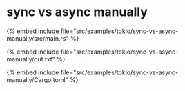 # sync vs async manually

{% embed include file="src/examples/tokio/sync-vs-async-manually/src/main.rs" %}

{% embed include file="src/examples/tokio/sync-vs-async-manually/out.txt" %}

{% embed include file="src/examples/tokio/sync-vs-async-manually/Cargo.toml" %}

